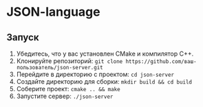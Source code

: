 # JSON-language

## Запуск

1. Убедитесь, что у вас установлен CMake и компилятор C++.
2. Клонируйте репозиторий: `git clone https://github.com/ваш-пользователь/json-server.git`
3. Перейдите в директорию с проектом: `cd json-server`
4. Создайте директорию для сборки: `mkdir build && cd build`
5. Соберите проект: `cmake .. && make`
6. Запустите сервер: `./json-server`
